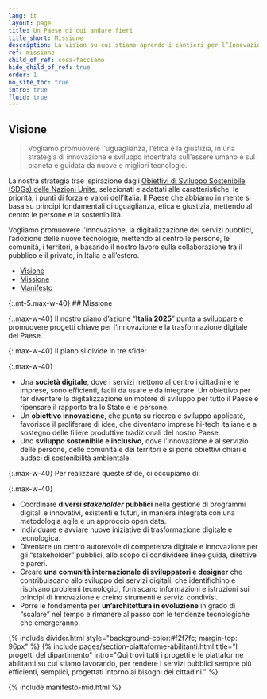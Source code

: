 ```yaml
---
lang: it
layout: page
title: Un Paese di cui andare fieri
title_short: Missione
description: La vision su cui stiamo aprendo i cantieri per l’Innovazione e la Trasformazione Digitale in Italia
ref: missione
child_of_ref: cosa-facciamo
hide_child_of_ref: true
order: 1
no_site_toc: true
intro: true
fluid: true
---
```


<div class="container">
    <div class="row">
        <div class="col-lg-9">
            <h2 id="visione">Visione</h2>
            <blockquote class="max-w-40 blockquote rounded p-4 lightgrey-bg-c1">
              <p class="mb-0">Vogliamo promuovere l'uguaglianza, l’etica e la giustizia, in una strategia di innovazione e sviluppo incentrata sull’essere umano e sul pianeta e guidata da nuove e migliori tecnologie.</p>
            </blockquote>
            <p class="max-w-40">La nostra strategia trae ispirazione dagli <a href="https://www.un.org/sustainabledevelopment/" target="_blank" rel="noopener noreferrer">Obiettivi di Sviluppo Sostenibile (SDGs) delle Nazioni Unite</a>, selezionati e adattati alle <span class="font-weight-bold">caratteristiche, le priorità, i punti di forza e valori dell’Italia</span>. Il Paese che abbiamo in mente si basa su <span class="font-weight-bold">principi fondamentali di uguaglianza, etica e giustizia, mettendo al centro le persone e la sostenibilità</span>.</p>
            <p class="max-w-40">Vogliamo promuovere l’innovazione, la digitalizzazione dei servizi pubblici, l’adozione delle nuove tecnologie, mettendo al centro le persone, le comunità, i territori, e basando il nostro lavoro sulla collaborazione tra il pubblico e il privato, in Italia e all’estero.</p>
        </div>
        <div class="bd-toc col-lg-3 d-none d-lg-block">
            <ul class="section-nav">
                <li class="toc-entry toc-h3"><a href="#visione">Visione</a></li>
                <li class="toc-entry toc-h3"><a href="#missione">Missione</a></li>
                <li class="toc-entry toc-h3"><a href="#manifesto">Manifesto</a></li>	
            </ul>
        </div>
    </div>
 </div>
 
<div class="container" markdown="1">
{:.mt-5.max-w-40}
## Missione

{:.max-w-40}
Il nostro piano d’azione “**Italia 2025**” punta a sviluppare e promuovere progetti chiave per l’innovazione e la trasformazione digitale del Paese.

{:.max-w-40}
Il piano si divide in tre sfide:

{:.max-w-40}
* Una **società digitale**, dove i servizi mettono al centro i cittadini e le imprese, sono efficienti, facili da usare e da integrare. Un obiettivo per far diventare la digitalizzazione un motore di sviluppo per tutto il Paese e ripensare il rapporto tra lo Stato e le persone.
* Un **obiettivo innovazione**, che punta su ricerca e sviluppo applicate, favorisce il proliferare di idee, che diventano imprese hi-tech italiane e a sostegno delle filiere produttive tradizionali del nostro Paese.
* Uno **sviluppo sostenibile e inclusivo**, dove l'innovazione è al servizio delle persone, delle comunità e dei territori e si pone obiettivi chiari e audaci di sostenibilità ambientale.

{:.max-w-40}
Per realizzare queste sfide, ci occupiamo di:

{:.max-w-40}
* Coordinare **diversi _stakeholder_ pubblici** nella gestione di programmi digitali e innovativi, esistenti e futuri, in maniera integrata con una metodologia agile e un approccio open data.
* Individuare e avviare nuove iniziative di trasformazione digitale e tecnologica.
* Diventare un centro autorevole di competenza digitale e innovazione per gli “stakeholder” pubblici, allo scopo di condividere linee guida, direttive e pareri.
* Creare **una comunità internazionale di sviluppatori e designer** che contribuiscano allo sviluppo dei servizi digitali, che identifichino e risolvano problemi tecnologici, forniscano informazioni e istruzioni sui principi di innovazione e creino strumenti e servizi condivisi.
* Porre le fondamenta per **un’architettura in evoluzione** in grado di “scalare” nel tempo e rimanere al passo con le tendenze tecnologiche che emergeranno.
</div>

{% include divider.html style="background-color:#f2f7fc; margin-top: 96px" %}
{% include pages/section-piattaforme-abilitanti.html
  title="I progetti del dipartimento"
  intro="Qui trovi tutti i progetti e le piattaforme abilitanti su cui stiamo lavorando, per rendere i servizi pubblici sempre più efficienti, semplici, progettati intorno ai bisogni dei cittadini."
  %}

<div class="container">
    {% include manifesto-mid.html %} 
</div>
